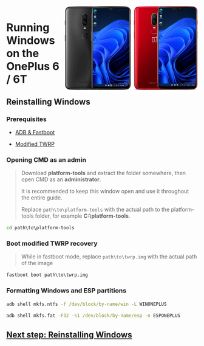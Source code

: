 <img align="right" src="https://github.com/n00b69/woa-op6/blob/main/op6.png" width="350" alt="Windows 11 running on fajita/enchilada">

# Running Windows on the OnePlus 6 / 6T

## Reinstalling Windows

### Prerequisites
- [ADB & Fastboot](https://developer.android.com/studio/releases/platform-tools)

- [Modified TWRP](https://github.com/n00b69/woa-op6/releases/download/Files/TWRP-OP6xT.img)

### Opening CMD as an admin
> Download **platform-tools** and extract the folder somewhere, then open CMD as an **administrator**.
>
> It is recommended to keep this window open and use it throughout the entire guide.
> 
> Replace `path\to\platform-tools` with the actual path to the platform-tools folder, for example **C:\platform-tools**.
```cmd
cd path\to\platform-tools
```

### Boot modified TWRP recovery
> While in fastboot mode, replace `path\to\twrp.img` with the actual path of the image
```cmd
fastboot boot path\to\twrp.img
```

### Formatting Windows and ESP partitions
```cmd
adb shell mkfs.ntfs -f /dev/block/by-name/win -L WINONEPLUS
```

```cmd
adb shell mkfs.fat -F32 -s1 /dev/block/by-name/esp -n ESPONEPLUS
```

## [Next step: Reinstalling Windows](3-install.md)
















